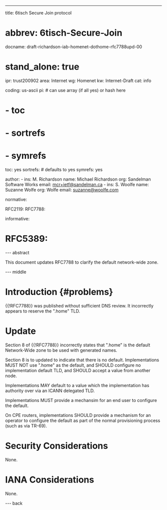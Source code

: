 ---
title: 6tisch Secure Join protocol
# abbrev: 6tisch-Secure-Join
docname: draft-richardson-iab-homenet-dothome-rfc7788upd-00

# stand_alone: true

ipr: trust200902
area: Internet
wg: Homenet
kw: Internet-Draft
cat: info

coding: us-ascii
pi:    # can use array (if all yes) or hash here
#  - toc
#  - sortrefs
#  - symrefs
  toc: yes
  sortrefs:   # defaults to yes
  symrefs: yes

author:
      -
        ins: M. Richardson
        name: Michael Richardson
        org: Sandelman Software Works
        email: mcr+ietf@sandelman.ca
      -
        ins: S. Woolfe
        name: Suzanne Wolfe
        org: Wolfe
        email: suzanne@woolfe.com


normative:

  RFC2119:
  RFC7788:

informative:

#  RFC5389:

--- abstract

This document updates RFC7788 to clarify the default network-wide zone.

--- middle

# Introduction        {#problems}

{{!RFC7788}} was published without sufficient DNS review. It incorrectly
appears to reserve the ".home" TLD.

# Update

Section 8 of {{!RFC7788}} incorrectly states that ".home" is the default
Network-Wide zone to be used with generated names.

Section 8 is to updated to indicate that there is no default.
Implementations MUST NOT use ".home" as the default, and SHOULD configure no
implementation default TLD, and SHOULD accept a value from another node.

Implementations MAY default to a value which the implementation has
authority over via an ICANN delegated TLD.

Implementations MUST provide a mechansim for an end user to configure the
default.

On CPE routers, implementations SHOULD provide a mechanism for an operator
to configure the default as part of the normal provisioning process (such as
via TR-69).

# Security Considerations

None.

# IANA Considerations

None.

--- back

